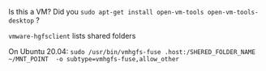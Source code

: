 Is this a VM? 
Did you `sudo apt-get install open-vm-tools open-vm-tools-desktop` ?

`vmware-hgfsclient` lists shared folders

On Ubuntu 20.04:
`sudo /usr/bin/vmhgfs-fuse .host:/SHERED_FOLDER_NAME  ~/MNT_POINT  -o subtype=vmhgfs-fuse,allow_other`

